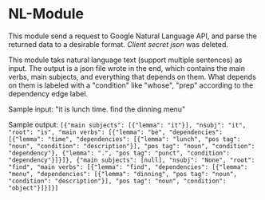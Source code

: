 # NL-Module
This module send a request to Google Natural Language API, and parse the returned data to a desirable format. _Client secret json_ was deleted.

This module taks natural language text (support multiple sentences) as input. The output is a json file wrote in the end, which contains the main verbs, main subjects, and everything that depends on them. What depends on them is labeled with a "condition" like "whose", "prep" according to the dependency edge label.

Sample input: "it is lunch time. find the dinning menu"

Sample output: `[{"main subjects": [{"lemma": "it"}], "nsubj": "it", "root": "is", "main verbs": [{"lemma": "be", "dependencies": [{"lemma": "time", "dependencies": [{"lemma": "lunch", "pos tag": "noun", "condition": "description"}], "pos tag": "noun", "condition": "dependency"}, {"lemma": ".", "pos tag": "punct", "condition": "dependency"}]}]}, {"main subjects": [null], "nsubj": "None", "root": "find", "main verbs": [{"lemma": "find", "dependencies": [{"lemma": "menu", "dependencies": [{"lemma": "dinning", "pos tag": "noun", "condition": "description"}], "pos tag": "noun", "condition": "object"}]}]}]`
